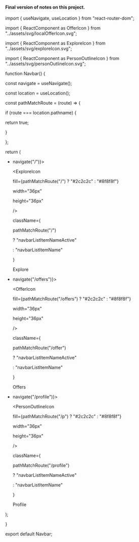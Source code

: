 #### Final version of notes on this project.

import { useNavigate, useLocation } from "react-router-dom";

import { ReactComponent as OfferIcon } from "../assets/svg/localOfferIcon.svg";

import { ReactComponent as ExploreIcon } from "../assets/svg/exploreIcon.svg";

import { ReactComponent as PersonOutlineIcon } from "../assets/svg/personOutlineIcon.svg";

  

function Navbar() {

const navigate = useNavigate();

const location = useLocation();

  

const pathMatchRoute = (route) => {

if (route === location.pathname) {

return true;

}

};

  

return (

<footer className="navbar">

<nav className="navbarNav">

<ul className="navbarListItems">

<li className="navbarListItem" onClick={() => navigate("/")}>

<ExploreIcon

fill={pathMatchRoute("/") ? "#2c2c2c" : "#8f8f8f"}

width="36px"

height="36px"

/>

<p

className={

pathMatchRoute("/")

? "navbarListItemNameActive"

: "navbarListItemName"

}

>

Explore

</p>

</li>

<li className="navbarListItem" onClick={() => navigate("/offers")}>

<OfferIcon

fill={pathMatchRoute("/offers") ? "#2c2c2c" : "#8f8f8f"}

width="36px"

height="36px"

/>

<p

className={

pathMatchRoute("/offer")

? "navbarListItemNameActive"

: "navbarListItemName"

}

>

Offers

</p>

</li>

<li className="navbarListItem" onClick={() => navigate("/profile")}>

<PersonOutlineIcon

fill={pathMatchRoute("/p") ? "#2c2c2c" : "#8f8f8f"}

width="36px"

height="36px"

/>

<p

className={

pathMatchRoute("/profile")

? "navbarListItemNameActive"

: "navbarListItemName"

}

>

Profile

</p>

</li>

</ul>

</nav>

</footer>

);

}

  

export default Navbar;